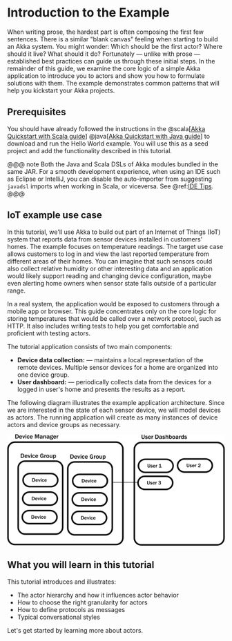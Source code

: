 # Introduction to the Example

When writing prose, the hardest part is often composing the first few sentences. There is a similar "blank canvas" feeling
when starting to build an Akka system. You might wonder: Which should be the first actor? Where should it live? What should it do?
Fortunately &#8212; unlike with prose &#8212; established best practices can guide us through these initial steps. In the remainder of this guide, we examine the core logic of a simple Akka application to introduce you to actors and show you how to formulate solutions with them. The example demonstrates common patterns that will help you kickstart your Akka projects.

## Prerequisites
You should have already followed the instructions in the @scala[[Akka Quickstart with Scala guide](https://developer.lightbend.com/guides/akka-quickstart-scala/)] @java[[Akka Quickstart with Java guide](https://developer.lightbend.com/guides/akka-quickstart-java/)] to download and run the Hello World example. You will use this as a seed project and add the functionality described in this tutorial.

@@@ note
Both the Java and Scala DSLs of Akka modules bundled in the same JAR. For a smooth development experience,
when using an IDE such as Eclipse or IntelliJ, you can disable the auto-importer from suggesting `javadsl`
imports when working in Scala, or viceversa. See @ref:[IDE Tips](../../additional/ide.md). 
@@@

## IoT example use case

In this tutorial, we'll use Akka to build out part of an Internet of Things (IoT) system that reports data from sensor devices installed in customers' homes. The example focuses on temperature readings. The target use case allows customers to log in and view the last reported temperature from different areas of their homes. You can imagine that such sensors could also collect relative humidity or other interesting data and an application would likely support reading and changing device configuration, maybe even alerting home owners when sensor state falls outside of a particular range.

In a real system, the application would be exposed to customers through a mobile app or browser. This guide concentrates only on the core logic for storing temperatures that would be called over a network protocol, such as HTTP. It also includes writing tests to help you get comfortable and proficient with testing actors.

The tutorial application consists of two main components:

 * **Device data collection:** &#8212; maintains a local representation of the
    remote devices. Multiple sensor devices for a home are organized into one device group.
 * **User dashboard:** &#8212; periodically collects data from the devices for a
   logged in user's home and presents the results as a report.

The following diagram illustrates the example application architecture. Since we are interested in the state of each sensor device, we will model devices as actors. The running application will create as many instances of device actors and device groups as necessary.

![box diagram of the architecture](diagrams/arch_boxes_diagram.png)

## What you will learn in this tutorial
This tutorial introduces and illustrates:

* The actor hierarchy and how it influences actor behavior
* How to choose the right granularity for actors
* How to define protocols as messages
* Typical conversational styles


Let's get started by learning more about actors.


